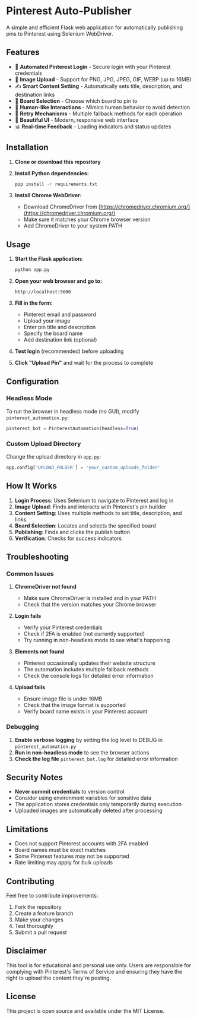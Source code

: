 # Pinterest Auto-Publisher

A simple and efficient Flask web application for automatically publishing pins to Pinterest using Selenium WebDriver.

## Features

- 🚀 **Automated Pinterest Login** - Secure login with your Pinterest credentials
- 📸 **Image Upload** - Support for PNG, JPG, JPEG, GIF, WEBP (up to 16MB)
- ✍️ **Smart Content Setting** - Automatically sets title, description, and destination links
- 📌 **Board Selection** - Choose which board to pin to
- 🤖 **Human-like Interactions** - Mimics human behavior to avoid detection
- 🔄 **Retry Mechanisms** - Multiple fallback methods for each operation
- 🎨 **Beautiful UI** - Modern, responsive web interface
- 📊 **Real-time Feedback** - Loading indicators and status updates

## Installation

1. **Clone or download this repository**

2. **Install Python dependencies:**

   ```bash
   pip install -r requirements.txt
   ```

3. **Install Chrome WebDriver:**
   - Download ChromeDriver from [https://chromedriver.chromium.org/](https://chromedriver.chromium.org/)
   - Make sure it matches your Chrome browser version
   - Add ChromeDriver to your system PATH

## Usage

1. **Start the Flask application:**

   ```bash
   python app.py
   ```

2. **Open your web browser and go to:**

   ```
   http://localhost:5000
   ```

3. **Fill in the form:**

   - Pinterest email and password
   - Upload your image
   - Enter pin title and description
   - Specify the board name
   - Add destination link (optional)

4. **Test login** (recommended) before uploading

5. **Click "Upload Pin"** and wait for the process to complete

## Configuration

### Headless Mode

To run the browser in headless mode (no GUI), modify `pinterest_automation.py`:

```python
pinterest_bot = PinterestAutomation(headless=True)
```

### Custom Upload Directory

Change the upload directory in `app.py`:

```python
app.config['UPLOAD_FOLDER'] = 'your_custom_uploads_folder'
```

## How It Works

1. **Login Process**: Uses Selenium to navigate to Pinterest and log in
2. **Image Upload**: Finds and interacts with Pinterest's pin builder
3. **Content Setting**: Uses multiple methods to set title, description, and links
4. **Board Selection**: Locates and selects the specified board
5. **Publishing**: Finds and clicks the publish button
6. **Verification**: Checks for success indicators

## Troubleshooting

### Common Issues

1. **ChromeDriver not found**

   - Make sure ChromeDriver is installed and in your PATH
   - Check that the version matches your Chrome browser

2. **Login fails**

   - Verify your Pinterest credentials
   - Check if 2FA is enabled (not currently supported)
   - Try running in non-headless mode to see what's happening

3. **Elements not found**

   - Pinterest occasionally updates their website structure
   - The automation includes multiple fallback methods
   - Check the console logs for detailed error information

4. **Upload fails**
   - Ensure image file is under 16MB
   - Check that the image format is supported
   - Verify board name exists in your Pinterest account

### Debugging

1. **Enable verbose logging** by setting the log level to DEBUG in `pinterest_automation.py`
2. **Run in non-headless mode** to see the browser actions
3. **Check the log file** `pinterest_bot.log` for detailed error information

## Security Notes

- **Never commit credentials** to version control
- Consider using environment variables for sensitive data
- The application stores credentials only temporarily during execution
- Uploaded images are automatically deleted after processing

## Limitations

- Does not support Pinterest accounts with 2FA enabled
- Board names must be exact matches
- Some Pinterest features may not be supported
- Rate limiting may apply for bulk uploads

## Contributing

Feel free to contribute improvements:

1. Fork the repository
2. Create a feature branch
3. Make your changes
4. Test thoroughly
5. Submit a pull request

## Disclaimer

This tool is for educational and personal use only. Users are responsible for complying with Pinterest's Terms of Service and ensuring they have the right to upload the content they're posting.

## License

This project is open source and available under the MIT License.
